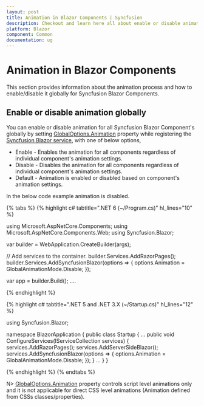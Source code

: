 ```yaml
---
layout: post
title: Animation in Blazor Components | Syncfusion
description: Checkout and learn here all about enable or disable animation globally for Syncfusion Blazor Components.
platform: Blazor
component: Common
documentation: ug
---
```


# Animation in Blazor Components

This section provides information about the animation process and how to enable/disable it globally for Syncfusion Blazor Components.

## Enable or disable animation globally

You can enable or disable animation for all Syncfusion Blazor Component's globally by setting [GlobalOptions.Animation](https://help.syncfusion.com/cr/blazor/Syncfusion.Blazor.GlobalOptions.html#Syncfusion_Blazor_GlobalOptions_Animation) property while registering the [Syncfusion Blazor service](https://help.syncfusion.com/cr/blazor/Syncfusion.Blazor.SyncfusionBlazor.html#Syncfusion_Blazor_SyncfusionBlazor_AddSyncfusionBlazor_Microsoft_Extensions_DependencyInjection_IServiceCollection_System_Action_Syncfusion_Blazor_GlobalOptions__), with one of below options,

* Enable - Enables the animation for all components regardless of individual component's animation settings.
* Disable - Disables the animation for all components regardless of individual component's animation settings.
* Default - Animation is enabled or disabled based on component's animation settings.

In the below code example animation is disabled.

{% tabs %}
{% highlight c# tabtitle=".NET 6 (~/Program.cs)" hl_lines="10" %}

using Microsoft.AspNetCore.Components;
using Microsoft.AspNetCore.Components.Web;
using Syncfusion.Blazor;

var builder = WebApplication.CreateBuilder(args);

// Add services to the container.
builder.Services.AddRazorPages();
builder.Services.AddSyncfusionBlazor(options => { options.Animation = GlobalAnimationMode.Disable; });

var app = builder.Build();
....

{% endhighlight %}

{% highlight c# tabtitle=".NET 5 and .NET 3.X (~/Startup.cs)" hl_lines="12" %}

using Syncfusion.Blazor;

namespace BlazorApplication
{
    public class Startup
    {
        ...
        public void ConfigureServices(IServiceCollection services)
        {
            services.AddRazorPages();
            services.AddServerSideBlazor();
            services.AddSyncfusionBlazor(options => { options.Animation = GlobalAnimationMode.Disable; });
        }
        ...
    }
}

{% endhighlight %}
{% endtabs %}


N> [GlobalOptions.Animation](https://help.syncfusion.com/cr/blazor/Syncfusion.Blazor.GlobalOptions.html#Syncfusion_Blazor_GlobalOptions_Animation) property controls script level animations only and it is not applicable for direct CSS level animations (Animation defined from CSSs classes/properties).
